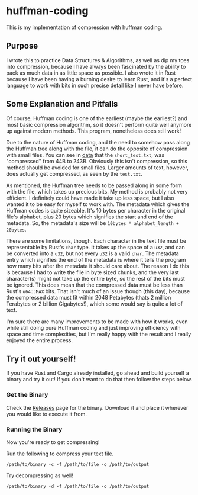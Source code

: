 # huffman-coding

This is my implementation of compression with huffman coding.

## Purpose

I wrote this to practice Data Structures & Algorithms, as well as dip my toes into compression, because I have always been fascinated by the ability to pack as much data in as little space as possible. I also wrote it in Rust because I have been having a burning desire to learn Rust, and it's a perfect language to work with bits in such precise detail like I never have before.

## Some Explanation and Pitfalls 

Of course, Huffman coding is one of the earliest (maybe the earliest?) and most basic compression algorithm, so it doesn't perform quite well anymore up against modern methods. This program, nonetheless does still work!

Due to the nature of Huffman coding, and the need to somehow pass along the Huffman tree along with the file, it can do the opposite of compression with small files. You can see in [data](./data) that the `short_test.txt`, was "compressed" from 44B to 243B. Obviously this isn't compression, so this method should be avoided for small files. Larger amounts of text, however, does actually get compressed, as seen by the `test.txt`.

As mentioned, the Huffman tree needs to be passed along in some form with the file, which takes up precious bits. My method is probably not very efficient. I definitely could have made it take up less space, but I also wanted it to be easy for myself to work with. The metadata which gives the Huffman codes is quite sizeable. It's 10 bytes per character in the original file's alphabet, plus 20 bytes which signifies the start and end of the metadata. So, the metadata's size will be `10bytes * alphabet_length + 20bytes`.

There are some limitations, though. Each character in the text file must be representable by Rust's `char` type. It takes up the space of a `u32`, and can be converted into a `u32`, but not every `u32` is a valid `char`. The metadata entry which signifies the end of the metadata is where it tells the program how many bits after the metadata it should care about. The reason I do this is because I had to write the file in byte sized chunks, and the very last character(s) might not take up the entire byte, so the rest of the bits must be ignored. This does mean that the compressed data must be less than Rust's `u64::MAX` bits. That isn't much of an issue though (this day), because the compressed data must fit within 2048 Petabytes (thats 2 million Terabytes or 2 billion Gigabytes!), which some would say is quite a lot of text.

I'm sure there are many improvements to be made with how it works, even while still doing pure Huffman coding and just improving efficiency with space and time complexities, but I'm really happy with the result and I really enjoyed the entire process.

## Try it out yourself!

If you have Rust and Cargo already installed, go ahead and build yourself a binary and try it out! If you don't want to do that then follow the steps below.

### Get the Binary

Check the [Releases](https://github.com/eggnogdev/huffman-coding/releases) page for the binary. Download it and place it wherever you would like to execute it from.

### Running the Binary

Now you're ready to get compressing!

Run the following to compress your text file.

```
/path/to/binary -c -f /path/to/file -o /path/to/output
```

Try decompressing as well!

```
/path/to/binary -d -f /path/to/file -o /path/to/output
```
